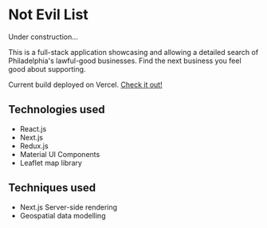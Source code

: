 # Not Evil List

Under construction...

This is a full-stack application showcasing and allowing a detailed search of Philadelphia's lawful-good businesses. Find the next business you feel good about supporting.

Current build deployed on Vercel. [Check it out!](https://not-evil-list.vercel.app/)

## Technologies used

- React.js
- Next.js
- Redux.js
- Material UI Components
- Leaflet map library

## Techniques used

- Next.js Server-side rendering
- Geospatial data modelling

